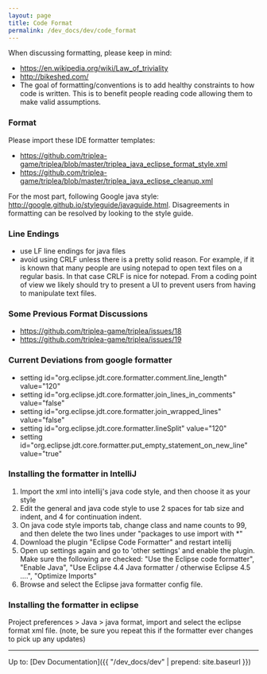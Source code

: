 ```yaml
---
layout: page
title: Code Format
permalink: /dev_docs/dev/code_format
---
```


When discussing formatting, please keep in mind:
- https://en.wikipedia.org/wiki/Law_of_triviality
- http://bikeshed.com/
- The goal of formatting/conventions is to add healthy constraints to how code is written. This is to benefit people reading code allowing them to make valid assumptions.

### Format
Please import these IDE formatter templates:
- https://github.com/triplea-game/triplea/blob/master/triplea_java_eclipse_format_style.xml
- https://github.com/triplea-game/triplea/blob/master/triplea_java_eclipse_cleanup.xml


For the most part, following Google java style: http://google.github.io/styleguide/javaguide.html. Disagreements in formatting can be resolved by looking to the style guide.


### Line Endings
- use LF line endings for java files
- avoid using CRLF unless there is a pretty solid reason. For example, if it is known that many people are using notepad to open text files on a regular basis. In that case CRLF is nice for notepad. From a coding point of view we likely should try to present a UI to prevent users from having to manipulate text files. 

### Some Previous Format Discussions
- https://github.com/triplea-game/triplea/issues/18
- https://github.com/triplea-game/triplea/issues/19

### Current Deviations from google formatter
- setting id="org.eclipse.jdt.core.formatter.comment.line_length" value="120"
- setting id="org.eclipse.jdt.core.formatter.join_lines_in_comments" value="false"
- setting id="org.eclipse.jdt.core.formatter.join_wrapped_lines" value="false"
- setting id="org.eclipse.jdt.core.formatter.lineSplit" value="120"
- setting id="org.eclipse.jdt.core.formatter.put_empty_statement_on_new_line" value="true"


### Installing the formatter in IntelliJ
1. Import the xml into intellij's java code style, and then choose it as your style
2. Edit the general and java code style to use 2 spaces for tab size and indent, and 4 for continuation indent.
3. On java code style imports tab, change class and name counts to 99, and then delete the two lines under "packages to use import with *"
4. Download the plugin "Eclipse Code Formatter" and restart intellij
5. Open up settings again and go to 'other settings' and enable the plugin. Make sure the following are checked: "Use the Eclipse code formatter", "Enable Java", "Use Eclipse 4.4 Java formatter / otherwise Eclipse 4.5 ....", "Optimize Imports"
6. Browse and select the Eclipse java formatter config file.

### Installing the formatter in eclipse
Project preferences > Java > java format, import and select the eclipse format xml file. (note, be sure you repeat this if the formatter ever changes to pick up any updates)


--------

Up to: [Dev Documentation]({{ "/dev_docs/dev" | prepend: site.baseurl }})

